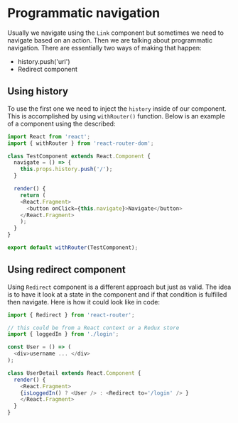 # Programmatic navigation

Usually we navigate using the `Link` component but sometimes we need to navigate based on an action. Then we are talking about programmatic navigation. There are essentially two ways of making that happen:

- history.push('url')
- Redirect component

## Using history

To use the first one we need to inject the `history` inside of our component. This is accomplished by using `withRouter()` function. Below is an example of a component using the described:

```js
import React from 'react';
import { withRouter } from 'react-router-dom';

class TestComponent extends React.Component {
  navigate = () => {
    this.props.history.push('/');
  }

  render() {
    return (
    <React.Fragment>
      <button onClick={this.navigate}>Navigate</button>
    </React.Fragment>
    );
  }
}

export default withRouter(TestComponent);
```

## Using redirect component
Using `Redirect` component is a different approach but just as valid. The idea is to have it look at a state in the component and if that condition is fulfilled then navigate. Here is how it could look like in code:

```js
import { Redirect } from 'react-router';

// this could be from a React context or a Redux store
import { loggedIn } from './login';

const User = () => (
  <div>username ... </div>
);

class UserDetail extends React.Component {
  render() {
    <React.Fragment>
    {isLoggedIn() ? <User /> : <Redirect to='/login' /> }
    </React.Fragment>
  }
}
```
